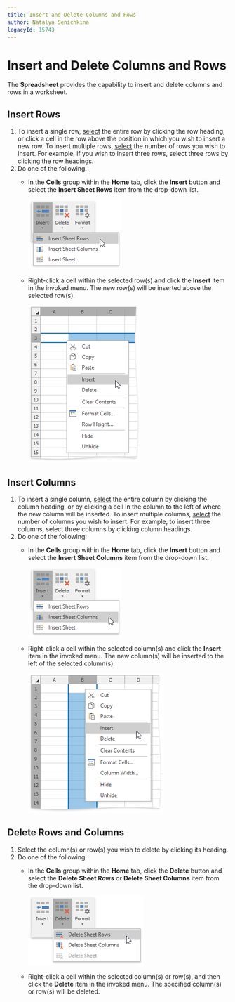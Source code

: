 ```yaml
---
title: Insert and Delete Columns and Rows
author: Natalya Senichkina
legacyId: 15743
---
```

# Insert and Delete Columns and Rows
The **Spreadsheet** provides the capability to insert and delete columns and rows in a worksheet.

## Insert Rows
1. To insert a single row, [select](../editing-cells/select-cells-or-cell-content.md) the entire row by clicking the row heading, or click a cell in the row above the position in which you wish to insert a new row. To insert multiple rows, [select](../editing-cells/select-cells-or-cell-content.md) the number of rows you wish to insert. For example, if you wish to insert three rows, select three rows by clicking the row headings.
2. Do one of the following.
	* In the **Cells** group within the **Home** tab, click the **Insert** button and select the **Insert Sheet Rows** item from the drop-down list.
		
		![InsertSheetRows.png](../../../images/img21172.png)
	* Right-click a cell within the selected row(s) and click the **Insert** item in the invoked menu. The new row(s) will be inserted above the selected row(s).
		
		![InsertRow.png](../../../images/img21174.png)

## Insert Columns
1. To insert a single column, [select](../editing-cells/select-cells-or-cell-content.md) the entire column by clicking the column heading, or by clicking a cell in the column to the left of where the new column will be inserted. To insert multiple columns, [select](../editing-cells/select-cells-or-cell-content.md) the number of columns you wish to insert. For example, to insert three columns, select three columns by clicking column headings.
2. Do one of the following:
	* In the **Cells** group within the **Home** tab, click the **Insert** button and select the **Insert Sheet Columns** item from the drop-down list.
		
		![InsertSheetColumns.png](../../../images/img21175.png)
	* Right-click a cell within the selected column(s) and click the **Insert** item in the invoked menu. The new column(s) will be inserted to the left of the selected column(s).
		
		![InsertColumn.png](../../../images/img21176.png)

## Delete Rows and Columns
1. Select the column(s) or row(s) you wish to delete by clicking its heading.
2. Do one of the following.
	* In the **Cells** group within the **Home** tab, click the **Delete** button and select the **Delete Sheet Rows** or **Delete Sheet Columns** item from the drop-down list.
		
		![DeleteSheetRows.png](../../../images/img21173.png)
	* Right-click a cell within the selected column(s) or row(s), and then click the **Delete** item in the invoked menu. The specified column(s) or row(s) will be deleted.